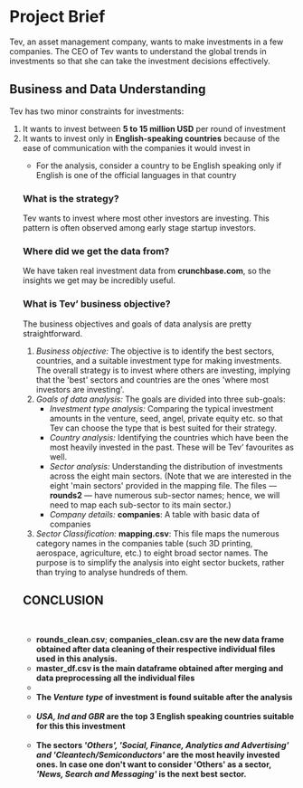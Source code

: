 <h1>Project Brief</h1>
<p>Tev, an asset management company, wants to make investments in a few companies. The CEO of Tev wants to understand the global trends in investments so that she can take the investment decisions effectively.</p>
<h2>Business and Data Understanding</h2>
<p>Tev has two minor constraints for investments:<br>
<ol><li>It wants to invest between <strong>5 to 15 million USD</strong> per round of investment</li>
  <li>It wants to invest only in <strong>English-speaking countries</strong> because of the ease of communication with the companies it would invest in</li>
<ul>
<li>For the analysis, consider a country to be English speaking only if English is one of the official languages in that country</li></ul></p>
<p><h3><strong>What is the strategy?</strong></h3>
Tev wants to invest where most other investors are investing. This pattern is often observed among early stage startup investors.</p>
<p/><h3><strong> Where did we get the data from?</strong></h3>
We have taken real investment data from <strong>crunchbase.com</strong>, so the insights we get may be incredibly useful. </p>
<h3>What is Tev’ business objective?</h3>
<p>The business objectives and goals of data analysis are pretty straightforward.<br>
<ol><li><em>Business objective:</em> The objective is to identify the best sectors, countries, and a suitable investment type for making investments. The overall strategy is
to invest where others are investing, implying that the 'best' sectors and countries are the ones 'where most investors are investing'.</li>
  <li><em>Goals of data analysis:</em> The goals are divided into three sub-goals:
    <ul><li><em>Investment type analysis:</em> Comparing the typical investment amounts in the venture, seed, angel, private equity etc. so that Tev can choose the type that is best suited for their strategy.</li>
      <li><em>Country analysis:</em> Identifying the countries which have been the most heavily invested in the past. These will be Tev’ favourites as well.</li>
      <li><em>Sector analysis:</em> Understanding the distribution of investments across the eight main sectors. (Note that we are interested in the eight 'main sectors' provided in the mapping file. The files — <strong>rounds2</strong> — have numerous sub-sector names; hence, we will need to map each sub-sector to its main sector.)</li></ul>
<ul><li><em> Company details:</em> <strong>companies</strong>: A table with basic data of companies</ul></li>
  <li><em>Sector Classification:</em> <strong>mapping.csv</strong>: This file maps the numerous category names in the companies table (such 3D printing, aerospace, agriculture, etc.) to eight broad sector names. The purpose is to simplify the analysis into eight sector buckets, rather than trying to analyse hundreds of them.</li></ol></p>
<h2> <b>CONCLUSION</b></h2><br>
<p><ul><li><b>rounds_clean.csv</b>; <b>companies_clean.csv<b/> are the new data frame obtained after data cleaning of their respective individual files used in this analysis.</li>
<li><b>master_df.csv</b> is the main dataframe obtained after merging  and data preprocessing all the individual files<li><br>
<li>The <i>Venture type</i> of investment is found suitable after the analysis</li><br>
<li><i>USA, Ind and GBR</i> are the top 3 English speaking countries suitable for this this investment</li><br>
<li>The sectors <i>'Others', 'Social, Finance, Analytics and Advertising' and 'Cleantech/Semiconductors'</i> are the most heavily invested ones. In case one don't want to consider 'Others' as a sector,<i> 'News, Search and Messaging'</i> is the next best sector.</li>
</ul><p>
